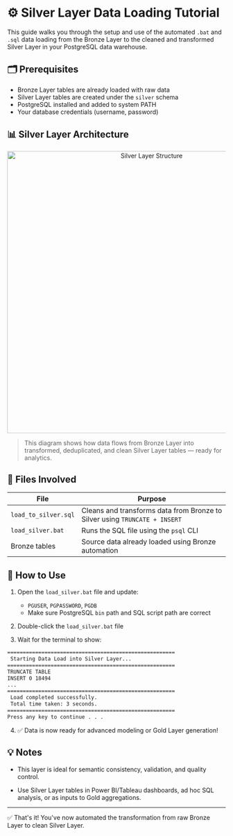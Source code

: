 # ⚙️ Silver Layer Data Loading Tutorial

This guide walks you through the setup and use of the automated `.bat` and `.sql` data loading from the Bronze Layer to the cleaned and transformed Silver Layer in your PostgreSQL data warehouse.

## 🗂 Prerequisites

- Bronze Layer tables are already loaded with raw data
- Silver Layer tables are created under the `silver` schema
- PostgreSQL installed and added to system PATH
- Your database credentials (username, password)

## 📊 Silver Layer Architecture

<p align="center">
  <img src="https://github.com/ShashwatAnalyst/SQL-Data-Warehouse-Project/blob/main/docs/silver-layer-diagram.png?raw=true" alt="Silver Layer Structure" width="650"/>
</p>

> This diagram shows how data flows from Bronze Layer into transformed, deduplicated, and clean Silver Layer tables — ready for analytics.

## 📝 Files Involved

<div align="center">

| File               | Purpose                                                                |
|--------------------|------------------------------------------------------------------------|
| `load_to_silver.sql` | Cleans and transforms data from Bronze to Silver using `TRUNCATE + INSERT` |
| `load_silver.bat`    | Runs the SQL file using the `psql` CLI                                |
| Bronze tables        | Source data already loaded using Bronze automation                   |

</div>

## 🚀 How to Use

1. Open the `load_silver.bat` file and update:
   - `PGUSER`, `PGPASSWORD`, `PGDB`
   - Make sure PostgreSQL `bin` path and SQL script path are correct

2. Double-click the `load_silver.bat` file

3. Wait for the terminal to show:
```bat
======================================================
 Starting Data Load into Silver Layer...
======================================================
TRUNCATE TABLE
INSERT 0 18494
...
======================================================
 Load completed successfully.
 Total time taken: 3 seconds.
======================================================
Press any key to continue . . .
```

4. ✅ Data is now ready for advanced modeling or Gold Layer generation!

## 💡 Notes

- This layer is ideal for semantic consistency, validation, and quality control.

- Use Silver Layer tables in Power BI/Tableau dashboards, ad hoc SQL analysis, or as inputs to Gold aggregations.

---
✅ That's it! You've now automated the transformation from raw Bronze Layer to clean Silver Layer.
